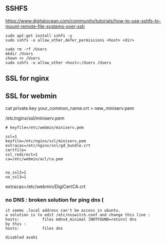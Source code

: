 
## SSHFS 

https://www.digitalocean.com/community/tutorials/how-to-use-sshfs-to-mount-remote-file-systems-over-ssh
```
sudo apt-get install sshfs -y
sudo sshfs -o allow_other,defer_permissions <host> <dir>

sudo rm -rf /Users
mkdir /Users
chown <> /Users
sudo sshfs -o allow_other <host>:/Users /Users
```

## SSL for nginx


## SSL for webmin

cat private.key your_common_name.crt > new_miniserv.pem 

/etc/nginx/ssl/miniserv.pem



```
# keyfile=/etc/webmin/miniserv.pem

ssl=1
keyfile=/etc/nginx/ssl/miniserv.pem
extracas=/etc/nginx/ssl/gd_bundle.crt
certfile=
ssl_redirect=1
ca=/etc/webmin/acl/ca.pem


no_ssl2=1
no_ssl3=1
```

extracas=/etc/webmin/DigiCertCA.crt 


### no DNS : broken solution for ping dns (

```
it seems .local address can't be access in ubuntu.
a solution is to edit /etc/nsswitch.conf and change this line :
hosts:          files mdns4_minimal [NOTFOUND=return] dns
by this :
hosts:          files dns

disabled avahi

